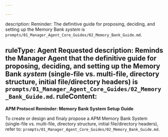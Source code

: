 ```yaml
---

---
```

description: Reminder: The definitive guide for proposing, deciding, and setting up the Memory Bank *system*  is `prompts/01_Manager_Agent_Core_Guides/02_Memory_Bank_Guide.md`.


ruleType: Agent Requested
description: Reminds the Manager Agent that the definitive guide for proposing, deciding, and setting up the Memory Bank *system* (single-file vs. multi-file, directory structure, initial file/directory headers) is `prompts/01_Manager_Agent_Core_Guides/02_Memory_Bank_Guide.md`.
ruleContent:
---
**APM Protocol Reminder: Memory Bank System Setup Guide**

To create or design and finaly propose a APM Memory Bank System (single-file vs. multi-file, directory structure, initial file/directory headers), refer to: `prompts/01_Manager_Agent_Core_Guides/02_Memory_Bank_Guide.md`.
